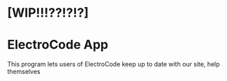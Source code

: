 
# [WIP!!!??!?!?]
# ElectroCode App
This program lets users of ElectroCode keep up to date with our site,
  help themselves